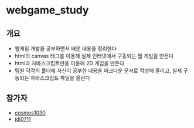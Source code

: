 # webgame_study
## 개요
- 웹게임 개발을 공부하면서 배운 내용을 정리한다
- html의 canvas 태그를 이용해 실제 인터넷에서 구동되는 웹 게임을 만든다
- html과 자바스크립트만을 이용해 2D 게임을 만든다
- 팀원 각각의 폴더에 자신이 공부한 내용을 마크다운 문서로 작성해 올리고, 실제 구동되는 자바스크립트 파일을 올린다
## 참가자
- [cosmos1030](https://github.com/cosmos1030)
- [jdj0711](https://github.com/jdj0711)
